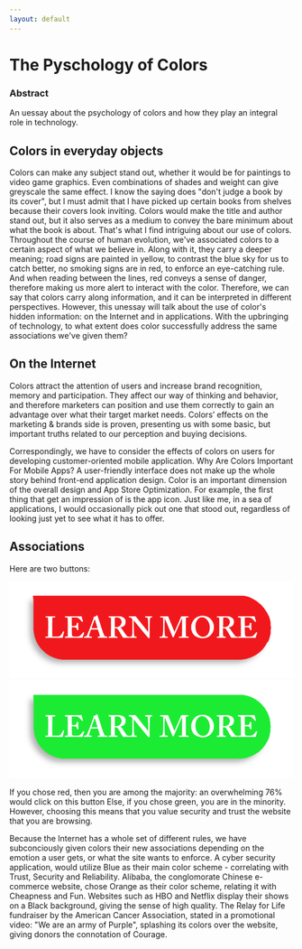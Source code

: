 ```yaml
---
layout: default
---
```


# The Pyschology of Colors

### Abstract

An uessay about the psychology of colors and how they play an integral role in technology.  

## Colors in everyday objects

Colors can make any subject stand out, whether it would be for paintings to video game graphics. Even combinations of shades and weight can give greyscale the same effect. I know the saying does "don't judge a book by its cover", but I must admit that I have picked up certain books from shelves because their covers look inviting. Colors would make the title and author stand out, but it also serves as a medium to convey the bare minimum about what the book is about. That's what I find intriguing about our use of colors. Throughout the course of human evolution, we've associated colors to a certain aspect of what we believe in. Along with it, they carry a deeper meaning; road signs are painted in yellow, to contrast the blue sky for us to catch better, no smoking signs are in red, to enforce an eye-catching rule. And when reading between the lines, red conveys a sense of danger, therefore making us more alert to interact with the color. Therefore, we can say that colors carry along information, and it can be interpreted in different perspectives. However, this unessay will talk about the use of color's hidden information: on the Internet and in applications. With the upbringing of technology, to what extent does color successfully address the same associations we've given them?

## On the Internet

Colors attract the attention of users and increase brand recognition, memory and participation. They affect our way of thinking and behavior, and therefore marketers can position and use them correctly to gain an advantage over what their target market needs. Colors’ effects on the marketing & brands side is proven, presenting us with some basic, but important truths related to our perception and buying decisions. 

Correspondingly, we have to consider the effects of colors on users for developing customer-oriented mobile application. Why Are Colors Important For Mobile Apps? A user-friendly interface does not make up the whole story behind front-end application design. Color is an important dimension of the overall design and App Store Optimization. For example, the first thing that get an impression of is the app icon. Just like me, in a sea of applications, I would occasionally pick out one that stood out, regardless of looking just yet to see what it has to offer.

## Associations

Here are two buttons: 

![](./images/redbutton.png)
![](./images/greenbutton.png)

If you chose red, then you are among the majority: an overwhelming 76% would click on this button
Else, if you chose green, you are in the minority. However, choosing this means that you value security and trust the website that you are browsing. 

Because the Internet has a whole set of different rules, we have subconciously given colors their new associations depending on the emotion a user gets, or what the site wants to enforce. 
A cyber security application, would utilize Blue as their main color scheme - correlating with Trust, Security and Reliability.
Alibaba, the conglomorate Chinese e-commerce website, chose Orange as their color scheme, relating it with Cheapness and Fun.
Websites such as HBO and Netflix display their shows on a Black background, giving the sense of high quality. 
The Relay for Life fundraiser by the American Cancer Association, stated in a promotional video: "We are an army of Purple", splashing its colors over the website, giving donors the connotation of Courage. 






